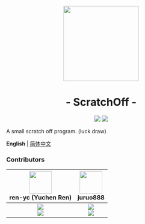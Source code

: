 <p align="center">
<img src="https://user-images.githubusercontent.com/106530969/173475662-c4ea40c1-3a3b-467e-8dfe-56c8748175e7.png" width="200">
</p>

<h1 align="center">- ScratchOff -</h1>

<p align="center">
<img src="https://img.shields.io/github/v/release/class-tools/ScratchOff.svg?logo=iCloud">
<img src="https://img.shields.io/badge/support-Windows%207%20+-blue?logo=Windows">
</p>

A small scratch off program. (luck draw)

**English** | [简体中文](./README.zh-Hans.md)

### Contributors
| <img src="https://avatars.githubusercontent.com/u/53416099?v=4" width="60px"></br> ren-yc (Yuchen Ren) | <img src="https://avatars.githubusercontent.com/u/106530969?v=4" width="60px"></br> juruo888 |
| :---: | :---: |
| ![](https://shields.io/badge/Coding-green?logo=visual-studio-code&style=for-the-badge)<br>![](https://shields.io/badge/BugTester-yellow?logo=open-bug-bounty&style=for-the-badge) | ![](https://shields.io/badge/Coding-green?logo=visual-studio-code&style=for-the-badge)<br>![](https://shields.io/badge/BugTester-yellow?logo=open-bug-bounty&style=for-the-badge) |

<!--**For more information, please go to [Wiki](https://github.com/class-tools/ScratchOff/wiki)**.-->